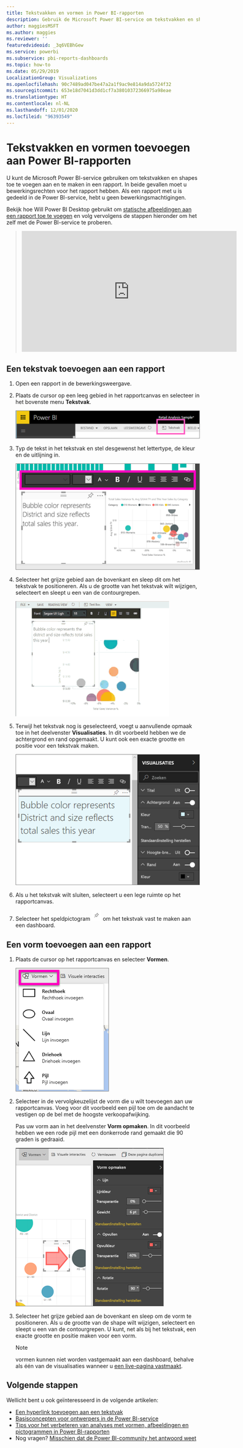 ```yaml
---
title: Tekstvakken en vormen in Power BI-rapporten
description: Gebruik de Microsoft Power BI-service om tekstvakken en shapes toe te voegen aan en te maken in een rapport.
author: maggiesMSFT
ms.author: maggies
ms.reviewer: ''
featuredvideoid: _3q6VEBhGew
ms.service: powerbi
ms.subservice: pbi-reports-dashboards
ms.topic: how-to
ms.date: 05/29/2019
LocalizationGroup: Visualizations
ms.openlocfilehash: 90c7489ad047be47a2a1f9ac9e814a9da5724f32
ms.sourcegitcommit: 653e18d7041d3dd1cf7a38010372366975a98eae
ms.translationtype: HT
ms.contentlocale: nl-NL
ms.lasthandoff: 12/01/2020
ms.locfileid: "96393549"
---
```

# <a name="add-text-boxes-and-shapes-to-power-bi-reports"></a>Tekstvakken en vormen toevoegen aan Power BI-rapporten
U kunt de Microsoft Power BI-service gebruiken om tekstvakken en shapes toe te voegen aan en te maken in een rapport. In beide gevallen moet u bewerkingsrechten voor het rapport hebben. Als een rapport met u is gedeeld in de Power BI-service, hebt u geen bewerkingsmachtigingen. 

Bekijk hoe Will Power BI Desktop gebruikt om [statische afbeeldingen aan een rapport toe te voegen](/learn/modules/visuals-in-power-bi/12-formatting) en volg vervolgens de stappen hieronder om het zelf met de Power BI-service te proberen.
> 
> <iframe width="560" height="315" src="https://www.youtube.com/embed/_3q6VEBhGew" frameborder="0" allowfullscreen></iframe>
> 

## <a name="add-a-text-box-to-a-report"></a>Een tekstvak toevoegen aan een rapport
1. Open een rapport in de bewerkingsweergave.

2. Plaats de cursor op een leeg gebied in het rapportcanvas en selecteer in het bovenste menu **Tekstvak**.
   
   ![Tekstvak selecteren](media/power-bi-reports-add-text-and-shapes/pbi_textbox.png)
3. Typ de tekst in het tekstvak en stel desgewenst het lettertype, de kleur en de uitlijning in. 
   
   ![Tekst invoeren](media/power-bi-reports-add-text-and-shapes/pbi_textbox2new.png)
4. Selecteer het grijze gebied aan de bovenkant en sleep dit om het tekstvak te positioneren. Als u de grootte van het tekstvak wilt wijzigen, selecteert en sleept u een van de contourgrepen. 
   
   ![Tekstvak positioneren](media/power-bi-reports-add-text-and-shapes/textboxsmaller.gif)

5. Terwijl het tekstvak nog is geselecteerd, voegt u aanvullende opmaak toe in het deelvenster **Visualisaties**. In dit voorbeeld hebben we de achtergrond en rand opgemaakt. U kunt ook een exacte grootte en positie voor een tekstvak maken.  

   ![Het tekstvak opmaken](media/power-bi-reports-add-text-and-shapes/power-bi-borders.png)

6. Als u het tekstvak wilt sluiten, selecteert u een lege ruimte op het rapportcanvas. 

7. Selecteer het speldpictogram  ![Speldpictogram](media/power-bi-reports-add-text-and-shapes/pbi_pintile.png) om het tekstvak vast te maken aan een dashboard. 

## <a name="add-a-shape-to-a-report"></a>Een vorm toevoegen aan een rapport
1. Plaats de cursor op het rapportcanvas en selecteer **Vormen**.
   
   ![Shapes selecteren](media/power-bi-reports-add-text-and-shapes/power-bi-shapes.png)
2. Selecteer in de vervolgkeuzelijst de vorm die u wilt toevoegen aan uw rapportcanvas. Voeg voor dit voorbeeld een pijl toe om de aandacht te vestigen op de bel met de hoogste verkoopafwijking. 
   
   Pas uw vorm aan in het deelvenster **Vorm opmaken**. In dit voorbeeld hebben we een rode pijl met een donkerrode rand gemaakt die 90 graden is gedraaid.
   
   ![Shape aanpassen](media/power-bi-reports-add-text-and-shapes/power-bi-arrrow.png)
3. Selecteer het grijze gebied aan de bovenkant en sleep om de vorm te positioneren. Als u de grootte van de shape wilt wijzigen, selecteert en sleept u een van de contourgrepen. U kunt, net als bij het tekstvak, een exacte grootte en positie maken voor een vorm.

   > [!NOTE]
   > vormen kunnen niet worden vastgemaakt aan een dashboard, behalve als één van de visualisaties wanneer u [een live-pagina vastmaakt](service-dashboard-pin-live-tile-from-report.md). 
   > 
   > 

## <a name="next-steps"></a>Volgende stappen

Wellicht bent u ook geïnteresseerd in de volgende artikelen:

* [Een hyperlink toevoegen aan een tekstvak](service-add-hyperlink-to-text-box.md)
* [Basisconcepten voor ontwerpers in de Power BI-service](../fundamentals/service-basic-concepts.md)
* [Tips voor het verbeteren van analyses met vormen, afbeeldingen en pictogrammen in Power BI-rapporten](../guidance/report-tips-shapes-images-icons.md)
* Nog vragen? [Misschien dat de Power BI-community het antwoord weet](https://community.powerbi.com/)
